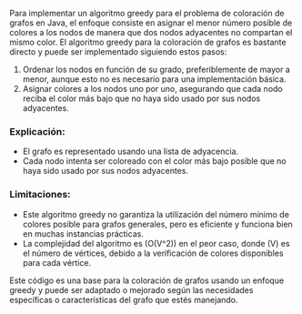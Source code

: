 Para implementar un algoritmo greedy para el problema de coloración de grafos en Java, el enfoque consiste en asignar el menor número posible de colores a los nodos de manera que dos nodos adyacentes no compartan el mismo color. El algoritmo greedy para la coloración de grafos es bastante directo y puede ser implementado siguiendo estos pasos:

1. Ordenar los nodos en función de su grado, preferiblemente de mayor a menor, aunque esto no es necesario para una implementación básica.
2. Asignar colores a los nodos uno por uno, asegurando que cada nodo reciba el color más bajo que no haya sido usado por sus nodos adyacentes.

### Explicación:
- El grafo es representado usando una lista de adyacencia.
- Cada nodo intenta ser coloreado con el color más bajo posible que no haya sido usado por sus nodos adyacentes.

### Limitaciones:
- Este algoritmo greedy no garantiza la utilización del número mínimo de colores posible para grafos generales, pero es eficiente y funciona bien en muchas instancias prácticas.
- La complejidad del algoritmo es \(O(V^2)\) en el peor caso, donde \(V\) es el número de vértices, debido a la verificación de colores disponibles para cada vértice.

Este código es una base para la coloración de grafos usando un enfoque greedy y puede ser adaptado o mejorado según las necesidades específicas o características del grafo que estés manejando.